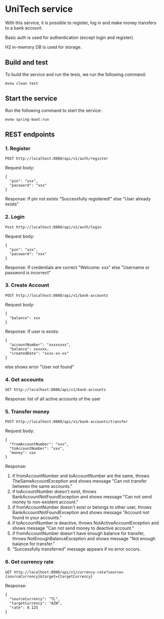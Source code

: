 # UniTech service

With this service, it is possible to register, log in and make money transfers to a bank account.

Basic auth is used for authentication (except login and register).

H2 in-memory DB is used for storage.

## Build and test

To build the service and run the tests, we run the following command:
```shell
mvnw clean test
```

## Start the service

Run the following command to start the service:
```shell
mvnw spring-boot:run
```

## REST endpoints

### 1. Register

`POST http://localhost:8080/api/v1/auth/register` 

Request body:
```
{
  "pin": "xxx",
  "password": "xxx"
}
```

Response:
If pin not exists "Successfully registered!" else "User already exists"

### 2. Login

`Post http://localhost:8080/api/v1/auth/login`

Request body:
```
{
  "pin": "xxx",
  "password": "xxx"
}
```

Response:
If credentials are correct "Welcome: xxx" else "Username or password is incorrect"

### 3. Create Account

`POST http://localhost:8080/api/v1/bank-accounts`

Request body:
```
{
  "balance": xxx
}
```

Response:
If user is exists:
```
{
  "accountNumber": "xxxxxxxx",
  "balance": xxxxxx,
  "createdDate": "xxxx-xx-xx"
}
```
else shows error "User not found"

### 4. Get accounts

`GET http://localhost:8080/api/v1/bank-accounts`

Response:
list of all active accounts of the user

### 5. Transfer money

`POST http://localhost:8080/api/v1/bank-accounts/transfer`

Request body:
```
{
  "fromAccountNumber": "xxx",
  "toAccountNumber": "xxx",
  "money": xxx
}
```

Response:
1. if fromAccountNumber and toAccountNumber are the same, throws TheSameAccountException and shows message "Can not transfer between the same accounts."
2. if toAccountNumber doesn't exist, throws BankAccountNotFoundException and shows message "Can not send money to non-existent account."
3. if fromAccountNumber doesn't exist or belongs to other user, throws BankAccountNotFoundException and shows message "Account not found in your accounts."
4. if toAccountNumber is deactive, throws NotActiveAccountException and shows message "Can not send money to deactive account."
5. if fromAccountNumber doesn't have enough balance for transfer, throws NotEnoughBalanceException and shows message "Not enough balance for transfer."
6. "Successfully transferred" message appears if no error occurs.

### 6. Get currency rate

`GET http://localhost:8080/api/v1/currency-rate?source={sourceCurrency}&target={targetCurrency}`

Response:
```
{
  "sourceCurrency": "TL",
  "targetCurrency": "AZN",
  "rate": 0.125
}
```
